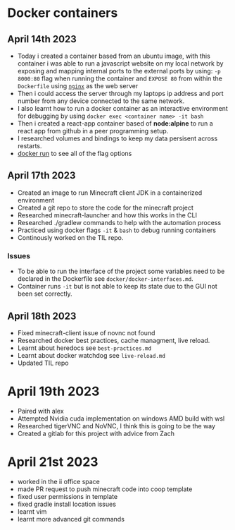 # Docker containers 

## April 14th 2023 
- Today i created a container based from an ubuntu image, with this container i was able to run a javascript website on my local network by exposing and mapping internal ports to the external ports by using: `-p 8000:80` flag when running the container and `EXPOSE 80` from within the `Dockerfile` using [`nginx`](https://www.nginx.com/) as the web server
- Then i could access the server through my laptops ip address and port number from any device connected to the same network.
- I also learnt how to run a docker container as an interactive environment for debugging by using `docker exec <container name> -it bash` 
- Then i created a react-app container based of **node:alpine** to run a react app from github in a peer programming setup.
- I researched volumes and bindings to keep my data persisent across restarts. 
- [docker run](https://docs.docker.com/engine/reference/commandline/run/#publish) to see all of the flag options 

## April 17th 2023

- Created an image to run Minecraft client JDK in a containerized environment
- Created a git repo to store the code for the minecraft project 
- Researched minecraft-launcher and how this works in the CLI 
- Researched ./gradlew commands to help with the automation process
- Practiced using docker flags `-it` & `bash` to debug running containers
- Continously worked on the TIL repo. 
### Issues 

- To be able to run the interface of the project some variables need to be declared in the Dockerfile see `docker/docker-interfaces.md`. 
- Container runs `-it` but is not able to keep its state due to the GUI not been set correctly.

## April 18th 2023
- Fixed minecraft-client issue of novnc not found
- Researched docker best practices, cache managment, live reload.
- Learnt about heredocs see `best-practices.md` 
- Learnt about docker watchdog see `live-reload.md`
- Updated TIL repo 


# April 19th 2023

- Paired with alex
- Attempted Nvidia cuda implementation on windows AMD build with wsl
- Researched tigerVNC and NoVNC, I think this is going to be the way 
- Created a gitlab for this project with advice from Zach 

# April 21st 2023

- worked in the ii office space 
- made PR request to push minecraft code into coop template 
- fixed user permissions in template 
- fixed gradle install location issues 
- learnt vim 
- learnt more advanced git commands